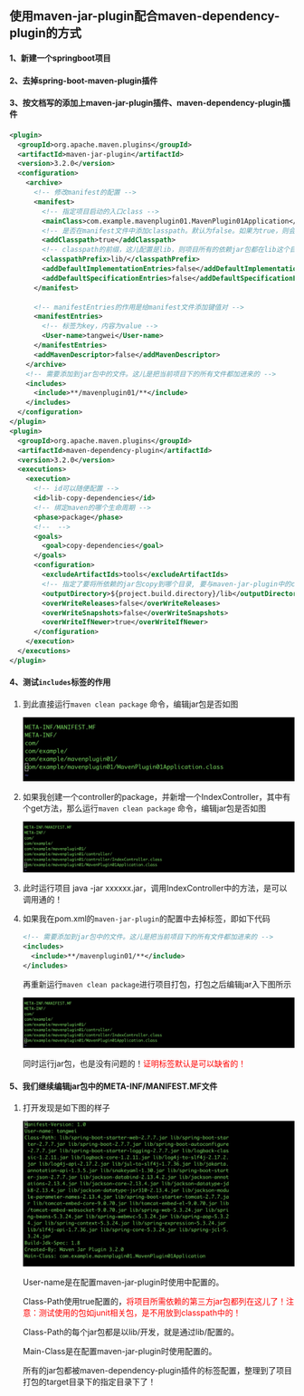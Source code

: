 ## 使用maven-jar-plugin配合maven-dependency-plugin的方式



#### 1、新建一个springboot项目



#### 2、去掉spring-boot-maven-plugin插件



#### 3、按文档写的添加上maven-jar-plugin插件、maven-dependency-plugin插件

```xml
<plugin>
  <groupId>org.apache.maven.plugins</groupId>
  <artifactId>maven-jar-plugin</artifactId>
  <version>3.2.0</version>
  <configuration>
    <archive>
      <!-- 修改manifest的配置 -->
      <manifest>
        <!-- 指定项目启动的入口class -->
        <mainClass>com.example.mavenplugin01.MavenPlugin01Application</mainClass>
        <!-- 是否在manifest文件中添加classpath。默认为false。如果为true，则会在manifest文件中添加classpath，这样在启动的时候就不用再手动指定classpath了, classpath是指项目所有依赖的jar所在的路径 -->
        <addClasspath>true</addClasspath>
        <!-- classpath的前缀，这儿配置是lib，则项目所有的依赖jar包都在lib这个目录中 -->
        <classpathPrefix>lib/</classpathPrefix>
        <addDefaultImplementationEntries>false</addDefaultImplementationEntries>
        <addDefaultSpecificationEntries>false</addDefaultSpecificationEntries>
      </manifest>

      <!-- manifestEntries的作用是给manifest文件添加键值对 -->
      <manifestEntries>
        <!-- 标签为key，内容为value -->
        <User-name>tangwei</User-name>
      </manifestEntries>
      <addMavenDescriptor>false</addMavenDescriptor>
    </archive>
    <!-- 需要添加到jar包中的文件。这儿是把当前项目下的所有文件都加进来的 -->
    <includes>
      <include>**/mavenplugin01/**</include>
    </includes>
  </configuration>
</plugin>
<plugin>
  <groupId>org.apache.maven.plugins</groupId>
  <artifactId>maven-dependency-plugin</artifactId>
  <version>3.2.0</version>
  <executions>
    <execution>
      <!-- id可以随便配置 -->
      <id>lib-copy-dependencies</id>
      <!-- 绑定maven的哪个生命周期 -->
      <phase>package</phase>
      <!--  -->
      <goals>
        <goal>copy-dependencies</goal>
      </goals>
      <configuration>
        <excludeArtifactIds>tools</excludeArtifactIds>
        <!-- 指定了要将所依赖的jar包copy到哪个目录, 要与maven-jar-plugin中的classpathPrefix一致-->
        <outputDirectory>${project.build.directory}/lib</outputDirectory>
        <overWriteReleases>false</overWriteReleases>
        <overWriteSnapshots>false</overWriteSnapshots>
        <overWriteIfNewer>true</overWriteIfNewer>
      </configuration>
    </execution>
  </executions>
</plugin>
```



#### 4、测试`includes`标签的作用

1. 到此直接运行`maven clean package` 命令，编辑jar包是否如图

   ![avatar](../../../images/WechatIMG436.jpeg)

2. 如果我创建一个controller的package，并新增一个IndexController，其中有个get方法，那么运行`maven clean package` 命令，编辑jar包是否如图

   ![avatar](../../../images/WechatIMG437.jpeg)

3. 此时运行项目 java -jar xxxxxx.jar，调用IndexController中的方法，是可以调用通的！

4. 如果我在pom.xml的`maven-jar-plugin`的配置中去掉<includes>标签，即如下代码

   ```xml
   <!-- 需要添加到jar包中的文件。这儿是把当前项目下的所有文件都加进来的 -->
   <includes>
     <include>**/mavenplugin01/**</include>
   </includes>
   ```

   再重新运行`maven clean package`进行项目打包，打包之后编辑jar入下图所示

   ![avatar](../../../images/WechatIMG437.jpeg)

   同时运行jar包，也是没有问题的！<font color="red">证明<includes>标签默认是可以缺省的！</font>

#### 5、我们继续编辑jar包中的META-INF/MANIFEST.MF文件

1. 打开发现是如下图的样子

   ![avatar](../../../images/WechatIMG438.jpeg)

   User-name是在配置maven-jar-plugin时使用<manifestEntries>中配置的。

   Class-Path使用<addClasspath>true</addClasspath>配置的，<font color="red">将项目所需依赖的第三方jar包都列在这儿了！注意：测试使用的包如junit相关包，是不用放到classpath中的！</font>

   Class-Path的每个jar包都是以lib/开发，就是通过<classpathPrefix>lib/</classpathPrefix>配置的。

   Main-Class是在配置maven-jar-plugin时使用<mainClass>配置的。

   

   所有的jar包都被maven-dependency-plugin插件的<outputDirectory>标签配置，整理到了项目打包的target目录下的指定目录下了！



